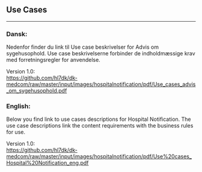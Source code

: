 ## Use Cases
----------------------------

### Dansk:   
Nedenfor finder du link til Use case beskrivelser for Advis om sygehusophold. Use case beskrivelserne forbinder de indholdmæssige krav med forretningsregler for anvendelse.  

Version 1.0:  
https://github.com/hl7dk/dk-medcom/raw/master/input/images/hospitalnotification/pdf/Use_cases_advis_om_sygehusophold.pdf

### English:     
Below you find link to use cases descriptions for Hospital Notification. The use case descriptions link the content requirements with the business rules for use.  

Version 1.0:  
https://github.com/hl7dk/dk-medcom/raw/master/input/images/hospitalnotification/pdf/Use%20cases_Hospital%20Notification_eng.pdf
 
 
 